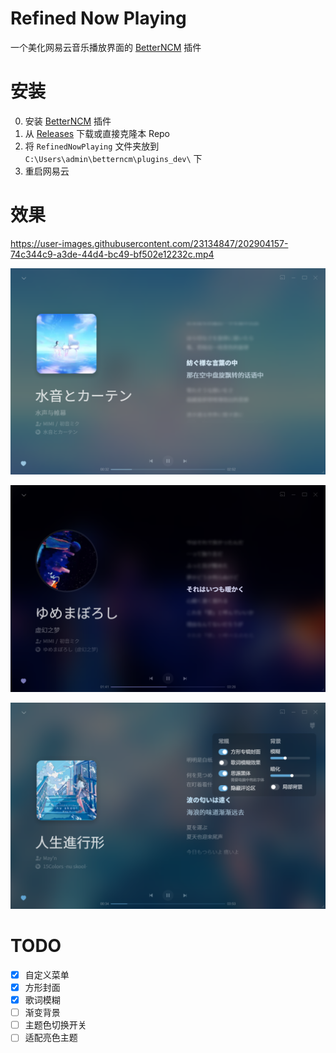 # Refined Now Playing

一个美化网易云音乐播放界面的 [BetterNCM](https://github.com/MicroCBer/BetterNCM) 插件

# 安装

0. 安装 [BetterNCM](https://github.com/MicroCBer/BetterNCM) 插件
1. 从 [Releases](https://github.com/solstice23/refined-now-playing-netease/releases) 下载或直接克隆本 Repo
2. 将 `RefinedNowPlaying` 文件夹放到 `C:\Users\admin\betterncm\plugins_dev\` 下
3. 重启网易云

# 效果

https://user-images.githubusercontent.com/23134847/202904157-74c344c9-a3de-44d4-bc49-bf502e12232c.mp4

![screenshot1](screenshot1.png)

![screenshot2](screenshot2.png)

![screenshot2](screenshot3.png)

# TODO

- [x] 自定义菜单
- [x] 方形封面
- [x] 歌词模糊
- [ ] 渐变背景
- [ ] 主题色切换开关
- [ ] 适配亮色主题
